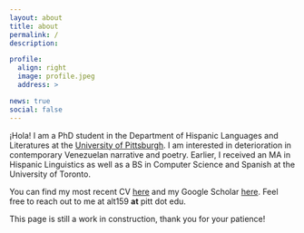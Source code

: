 ```yaml
---
layout: about
title: about
permalink: /
description:

profile:
  align: right
  image: profile.jpeg
  address: >

news: true
social: false
---
```


¡Hola! I am a PhD student in the Department of Hispanic Languages and Literatures at the [University of Pittsburgh](https://www.hispanic.pitt.edu). I am interested in deterioration in contemporary Venezuelan narrative and poetry. Earlier, I received an MA in Hispanic Linguistics as well as a BS in Computer Science and Spanish at the University of Toronto. 

You can find my most recent CV [here](/assets/pdf/CV.pdf) and my Google Scholar [here](https://scholar.google.com/citations?hl=en&user=EBlxkvcAAAAJ&view_op=list_works&gmla=AJsN-F5sf6bSsExlqFDexf3Wy8UXoBxkmKjJVmtMP4957U75fi9ZlfdCnf_vUF0PUnbUkFCWbSyIw_edNhUVMCYWMRpMQM6K-88dp5zuG9PIA0ubgRL81_4). Feel free to reach out to me at alt159 **at** pitt dot edu.  

This page is still a work in construction, thank you for your patience! 

